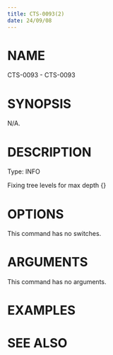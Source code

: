 ```yaml
---
title: CTS-0093(2)
date: 24/09/08
---
```


# NAME

CTS-0093 - CTS-0093

# SYNOPSIS

N/A.

# DESCRIPTION

Type: INFO

Fixing tree levels for max depth {}

# OPTIONS

This command has no switches.

# ARGUMENTS

This command has no arguments.

# EXAMPLES

# SEE ALSO
